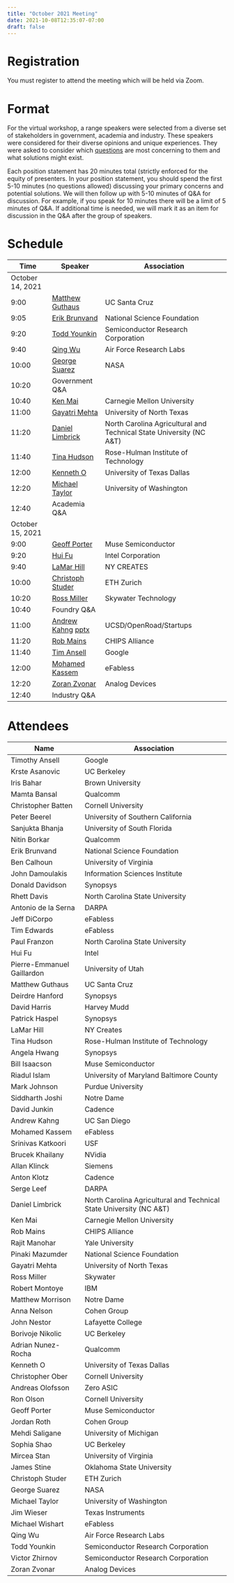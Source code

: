 ```yaml
---
title: "October 2021 Meeting"
date: 2021-10-08T12:35:07-07:00
draft: false
---
```


# Registration

You must register to attend the meeting which will be held via Zoom.

# Format

For the virtual workshop, a range speakers were selected from a
diverse set of stakeholders in government, academia and
industry. These speakers were considered for their diverse opinions and unique experiences.
They were asked to consider which [questions](/questions) are most
concerning to them and what solutions might exist.

Each position statement has 20 minutes total (strictly enforced for
the equity of presenters. In your position statement, you should spend
the first 5-10 minutes (no questions allowed) discussing your primary
concerns and potential solutions. We will then follow up with 5-10
minutes of Q&A for discussion. For example, if you speak for 10
minutes there will be a limit of 5 minutes of Q&A. If additional time
is needed, we will mark it as an item for discussion in the Q&A after
the group of speakers.

# Schedule

Time | Speaker | Association
--- | --- | ---
October 14, 2021 | |
9:00 | [Matthew Guthaus](/oct_slides/00-guthaus.pdf) | UC Santa Cruz
9:05 | [Erik Brunvand](/oct_slides/01-brunvand.pdf) | National Science Foundation
9:20 | [Todd Younkin](/oct_slides/02-younkin.pdf)  | Semiconductor Research Corporation
9:40 | [Qing Wu](/oct_slides/03-wu.pdf)  | Air Force Research Labs
10:00 | [George Suarez](/oct_slides/04-suarez.pdf)  | NASA
10:20 | Government Q&A |
10:40 | [Ken Mai](/oct_slides/05-mai.pdf)  | Carnegie Mellon University
11:00 | [Gayatri Mehta](/oct_slides/06-mehta.pdf)  | University of North Texas
11:20 | [Daniel Limbrick](/oct_slides/07-limbrick.pdf)  | North Carolina Agricultural and Technical State University (NC A&T)
11:40 | [Tina Hudson](/oct_slides/08-hudson.pdf)  | Rose-Hulman Institute of Technology
12:00 | [Kenneth O](/oct_slides/09-o.pdf)  | University of Texas Dallas
12:20 | [Michael Taylor](/oct_slides/10-taylor.pdf)  | University of Washington
12:40 | Academia Q&A |
October 15, 2021 | |
9:00 | [Geoff Porter](/oct_slides/11-porter.pdf)  | Muse Semiconductor
9:20 | [Hui Fu](/oct_slides/12-fu.pdf)  | Intel Corporation
9:40 | [LaMar Hill](/oct_slides/13-hill.pdf)  | NY CREATES
10:00 | [Christoph Studer](/oct_slides/14-studer.pdf)  | ETH Zurich
10:20 | [Ross Miller](/oct_slides/15-miller.pdf)  | Skywater Technology
10:40 | Foundry Q&A |
11:00 | [Andrew Kahng](/oct_slides/16-kahng.pdf) [pptx](/oct_slides/16-kahng.pptx)  | UCSD/OpenRoad/Startups
11:20 | [Rob Mains](/oct_slides/17-mains.pdf)  | CHIPS Alliance
11:40 | [Tim Ansell](https://docs.google.com/presentation/d/e/2PACX-1vRVirHYOtClPQBmrFcFw09x5YHsbVecytjjQxMwVXGkA3M_qGe6k0LvimEc360-t3nQ1Lz8nUF1kqAW/pub?start=false&loop=false&delayms=3000&slide=id.p) | Google
12:00 | [Mohamed Kassem](/oct_slides/19-kassem.pdf)  | eFabless
12:20 | [Zoran Zvonar](/oct_slides/20-zvonar.pdf)  | Analog Devices
12:40 | Industry Q&A |

# Attendees

 Name | Association
 --- | ---
Timothy	Ansell | Google
Krste	Asanovic | UC Berkeley
Iris	Bahar | Brown University
Mamta	Bansal | Qualcomm
Christopher	Batten | Cornell University
Peter	Beerel | University of Southern California
Sanjukta	Bhanja | University of South Florida
Nitin	Borkar | Qualcomm
Erik	Brunvand | National Science Foundation
Ben	Calhoun | University of Virginia
John	Damoulakis | Information Sciences Institute
Donald	Davidson | Synopsys
Rhett	Davis | North Carolina State University
Antonio	de la Serna | DARPA
Jeff	DiCorpo | eFabless
Tim	Edwards | eFabless
Paul	Franzon | North Carolina State University
Hui	Fu | Intel
Pierre-Emmanuel	Gaillardon | University of Utah
Matthew	Guthaus | UC Santa Cruz
Deirdre	Hanford | Synopsys
David	Harris | Harvey Mudd
Patrick	Haspel | Synopsys
LaMar	Hill | NY Creates
Tina	Hudson | Rose-Hulman Institute of Technology
Angela	Hwang  | Synopsys
Bill	Isaacson | Muse Semiconductor
Riadul	Islam | University of Maryland Baltimore County
Mark	Johnson | Purdue University
Siddharth	Joshi | Notre Dame
David	Junkin | Cadence
Andrew	Kahng | UC San Diego
Mohamed	Kassem | eFabless
Srinivas	Katkoori | USF
Brucek	Khailany | NVidia
Allan	Klinck | Siemens
Anton	Klotz | Cadence
Serge	Leef | DARPA
Daniel	Limbrick | North Carolina Agricultural and Technical State University (NC A&T)
Ken	Mai | Carnegie Mellon University
Rob	Mains | CHIPS Alliance
Rajit	Manohar | Yale University
Pinaki	Mazumder | National Science Foundation
Gayatri	Mehta | University of North Texas
Ross	Miller | Skywater
Robert	Montoye | IBM
Matthew	Morrison | Notre Dame
Anna	Nelson | Cohen Group
John	Nestor | Lafayette College
Borivoje	Nikolic | UC Berkeley
Adrian	Nunez-Rocha | Qualcomm
Kenneth	O | University of Texas Dallas
Christopher	Ober | Cornell University
Andreas	Olofsson | Zero ASIC
Ron	Olson | Cornell University
Geoff	Porter | Muse Semiconductor
Jordan	Roth | Cohen Group
Mehdi	Saligane | University of Michigan
Sophia	Shao | UC Berkeley
Mircea	Stan  | University of Virginia
James	Stine | Oklahoma State University
Christoph	Studer | ETH Zurich
George	Suarez | NASA
Michael	Taylor | University of Washington
Jim	Wieser | Texas Instruments
Michael	Wishart | eFabless
Qing	Wu | Air Force Research Labs
Todd	Younkin | Semiconductor Research Corporation
Victor	Zhirnov | Semiconductor Research Corporation
Zoran	Zvonar | Analog Devices

&nbsp;
